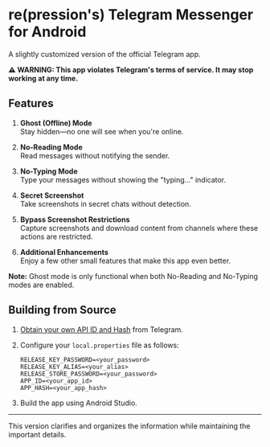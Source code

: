# re(pression's) Telegram Messenger for Android

A slightly customized version of the official Telegram app.

**⚠️ WARNING: This app violates Telegram's terms of service. It may stop working at any time.**

## Features

1. **Ghost (Offline) Mode**  
   Stay hidden—no one will see when you're online.

2. **No-Reading Mode**  
   Read messages without notifying the sender.

3. **No-Typing Mode**  
   Type your messages without showing the "typing..." indicator.

4. **Secret Screenshot**  
   Take screenshots in secret chats without detection.

5. **Bypass Screenshot Restrictions**  
   Capture screenshots and download content from channels where these actions are restricted.

6. **Additional Enhancements**  
   Enjoy a few other small features that make this app even better.

**Note:** Ghost mode is only functional when both No-Reading and No-Typing modes are enabled.

## Building from Source

1. [Obtain your own API ID and Hash](https://core.telegram.org/api/obtaining_api_id) from Telegram.

2. Configure your `local.properties` file as follows:
    ```plaintext
    RELEASE_KEY_PASSWORD=<your_password>
    RELEASE_KEY_ALIAS=<your_alias>
    RELEASE_STORE_PASSWORD=<your_password>
    APP_ID=<your_app_id>
    APP_HASH=<your_app_hash>
    ```

3. Build the app using Android Studio.

---

This version clarifies and organizes the information while maintaining the important details.